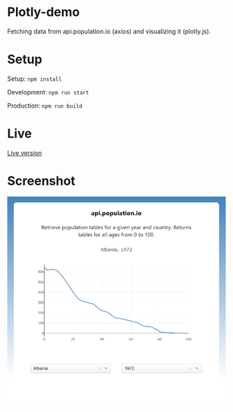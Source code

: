 # Plotly-demo
Fetching data from api.population.io (axios) and visualizing it (plotly.js).

# Setup
Setup: ```npm install```

Development: ```npm run start```

Production: ```npm run build```
# Live
[Live version](https://tuhnik.github.io/plotly-demo/)
# Screenshot
![Screenshot](/screenshots/screenshot1.PNG?raw=true)